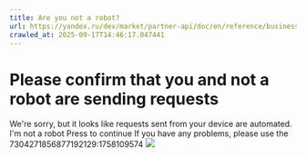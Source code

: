 ```yaml
---
title: Are you not a robot?
url: https://yandex.ru/dev/market/partner-api/doc/en/reference/business-assortment/getSuggestedOfferMappings
crawled_at: 2025-09-17T14:46:17.047441
---
```


# Please confirm that you and not a robot are sending requests
We're sorry, but it looks like requests sent from your device are automated. 
I'm not a robot Press to continue
If you have any problems, please use the 
7304271856877192129:1758109574
![](https://adfstat.yandex.ru/captcha?req_id=1758109574026941-57223054679109734-balancer-l7leveler-kubr-yp-sas-137-BAL&unique_key=7304271856877192129)
